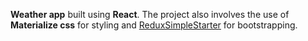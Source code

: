 **Weather app** built using **React**. The project also involves the use of **Materialize css** for styling and [ReduxSimpleStarter](https://github.com/StephenGrider/ReduxSimpleStarter) for bootstrapping.

